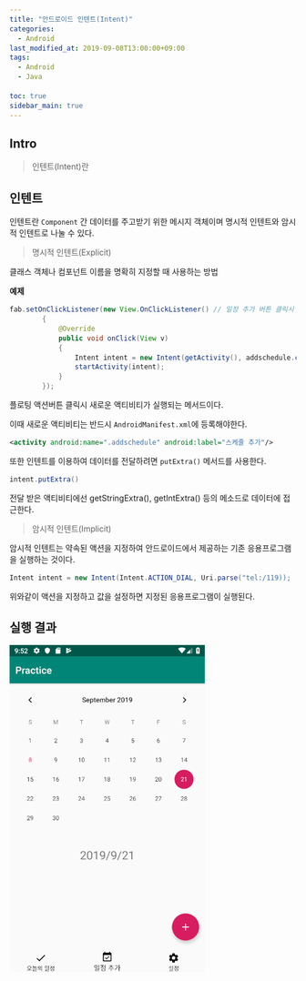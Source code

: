 ```yaml
---
title: "안드로이드 인텐트(Intent)"
categories: 
  - Android
last_modified_at: 2019-09-08T13:00:00+09:00
tags: 
  - Android
  - Java

toc: true
sidebar_main: true
---
```


## Intro

> 인텐트(Intent)란

## 인텐트

인텐트란 `Component` 간 데이터를 주고받기 위한 메시지 객체이며 명시적 인텐트와 암시적 인텐트로 나눌 수 있다.

> 명시적 인텐트(Explicit)

클래스 객체나 컴포넌트 이름을 명확히 지정할 때 사용하는 방법

**예제**

```java
fab.setOnClickListener(new View.OnClickListener() // 일정 추가 버튼 클릭시
        {
            @Override
            public void onClick(View v)
            {
                Intent intent = new Intent(getActivity(), addschedule.class); // 일정 추가 액티비티 생성
                startActivity(intent);
            }
        });
```

플로팅 액션버튼 클릭시 새로운 액티비티가 실행되는 메서드이다.

이때 새로운 액티비티는 반드시 `AndroidManifest.xml`에 등록해야한다.

```xml
<activity android:name=".addschedule" android:label="스케줄 추가"/>
```

또한 인텐트를 이용하여 데이터를 전달하려면 `putExtra()` 메서드를 사용한다.

```java
intent.putExtra()
```

전달 받은 액티비티에선 getStringExtra(), getIntExtra() 등의 메소드로 데이터에 접근한다. 

> 암시적 인텐트(Implicit)

암시적 인텐트는 약속된 액션을 지정하여 안드로이드에서 제공하는 기존 응용프로그램을 실행하는 것이다. 

```java
Intent intent = new Intent(Intent.ACTION_DIAL, Uri.parse("tel:/119));
```

위와같이 액션을 지정하고 값을 설정하면 지정된 응용프로그램이 실행된다.

## 실행 결과

![gif](https://github.com/lesslate/lesslate.github.io/blob/master/assets/img/Android/intent/giff.gif?raw=true)